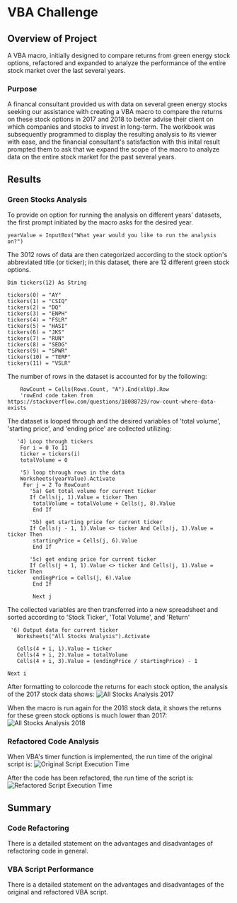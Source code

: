 # VBA Challenge 

## Overview of Project
A VBA macro, initially designed to compare returns from green energy stock options, refactored and expanded to analyze the performance of the entire stock market over the last several years.

### Purpose
A financal consultant provided us with data on several green energy stocks seeking our assistance with creating a VBA macro to compare the returns on these stock options in 2017 and 2018 to better advise their client on which companies and stocks to invest in long-term. The workbook was subsequently programmed to display the resulting analysis to its viewer with ease, and the financial consultant's satisfaction with this inital result prompted them to ask that we expand the scope of the macro to analyze data on the entire stock market for the past several years. 

## Results

### Green Stocks Analysis
To provide on option for running the analysis on different years' datasets, the first prompt initiated by the macro asks for the desired year.


    yearValue = InputBox("What year would you like to run the analysis on?")


The 3012 rows of data are then categorized according to the stock option's abbreviated title (or ticker); in this dataset, there are 12 different green stock options.


    Dim tickers(12) As String
    
    tickers(0) = "AY"
    tickers(1) = "CSIQ"
    tickers(2) = "DQ"
    tickers(3) = "ENPH"
    tickers(4) = "FSLR"
    tickers(5) = "HASI"
    tickers(6) = "JKS"
    tickers(7) = "RUN"
    tickers(8) = "SEDG"
    tickers(9) = "SPWR"
    tickers(10) = "TERP"
    tickers(11) = "VSLR"


The number of rows in the dataset is accounted for by the following:


        RowCount = Cells(Rows.Count, "A").End(xlUp).Row
        'rowEnd code taken from https://stackoverflow.com/questions/18088729/row-count-where-data-exists


The dataset is looped through and the desired variables of 'total volume', 'starting price', and 'ending price' are collected utilizing:


       '4) Loop through tickers
        For i = 0 To 11
        ticker = tickers(i)
        totalVolume = 0
        
        '5) loop through rows in the data
        Worksheets(yearValue).Activate
         For j = 2 To RowCount
           '5a) Get total volume for current ticker
           If Cells(j, 1).Value = ticker Then
            totalVolume = totalVolume + Cells(j, 8).Value
            End If
           
           '5b) get starting price for current ticker
           If Cells(j - 1, 1).Value <> ticker And Cells(j, 1).Value = ticker Then
            startingPrice = Cells(j, 6).Value
            End If
           
           '5c) get ending price for current ticker
           If Cells(j + 1, 1).Value <> ticker And Cells(j, 1).Value = ticker Then
            endingPrice = Cells(j, 6).Value
            End If

            Next j


The collected variables are then transferred into a new spreadsheet and sorted according to 'Stock Ticker', 'Total Volume', and 'Return'


     '6) Output data for current ticker
       Worksheets("All Stocks Analysis").Activate
       
       Cells(4 + i, 1).Value = ticker
       Cells(4 + i, 2).Value = totalVolume
       Cells(4 + i, 3).Value = (endingPrice / startingPrice) - 1
       
    Next i


After formatting to colorcode the returns for each stock option, the analysis of the 2017 stock data shows:
![All Stocks Analysis 2017]()

When the macro is run again for the 2018 stock data, it shows the returns for these green stock options is much lower than 2017:
![All Stocks Analysis 2018]()

### Refactored Code Analysis
When VBA's timer function is implemented, the run time of the original script is: 
![Original Script Execution Time]()

After the code has been refactored, the run time of the script is: 
![Refactored Script Execution Time]()

## Summary

### Code Refactoring
There is a detailed statement on the advantages and disadvantages of refactoring code in general.

### VBA Script Performance
There is a detailed statement on the advantages and disadvantages of the original and refactored VBA script. 
